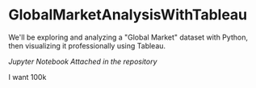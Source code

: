 # GlobalMarketAnalysisWithTableau
We'll be exploring and analyzing a "Global Market" dataset with Python, then visualizing it professionally using Tableau.

_Jupyter Notebook Attached in the repository_

I want 100k

